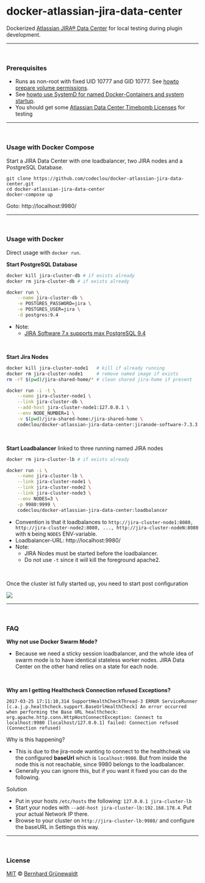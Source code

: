 # docker-atlassian-jira-data-center

Dockerized [Atlassian JIRA® Data Center](https://de.atlassian.com/enterprise/data-center) for local testing during plugin development.

-----

&nbsp;

### Prerequisites


 * Runs as non-root with fixed UID 10777 and GID 10777. See [howto prepare volume permissions](https://github.com/codeclou/doc/blob/master/docker/README.md).
 * See [howto use SystemD for named Docker-Containers and system startup](https://github.com/codeclou/doc/blob/master/docker/README.md).
 * You should get some [Atlassian Data Center Timebomb Licenses](https://developer.atlassian.com/market/add-on-licensing-for-developers/timebomb-licenses-for-testing) for testing

-----

&nbsp;

### Usage with Docker Compose

Start a JIRA Data Center with one loadbalancer, two JIRA nodes and a PostgreSQL Database.

```
git clone https://github.com/codeclou/docker-atlassian-jira-data-center.git
cd docker-atlassian-jira-data-center
docker-compose up
```

Goto: http://localhost:9980/

-----

&nbsp;

### Usage with Docker

Direct usage with `docker run`.

**Start PostgreSQL Database**

```bash
docker kill jira-cluster-db # if exists already
docker rm jira-cluster-db # if exists already

docker run \
    --name jira-cluster-db \
    -e POSTGRES_PASSWORD=jira \
    -e POSTGRES_USER=jira \
    -d postgres:9.4
```

 * Note: 
   * [JIRA Software 7.x supports max PostgreSQL 9.4](https://confluence.atlassian.com/adminjiraserver072/supported-platforms-828787550.html)


&nbsp;

**Start Jira Nodes**

```bash
docker kill jira-cluster-node1   # kill if already running
docker rm jira-cluster-node1     # remove named image if exists
rm -rf $(pwd)/jira-shared-home/* # clean shared jira-home if present

docker run -i -t \
    --name jira-cluster-node1 \
    --link jira-cluster-db \
    --add-host jira-cluster-node1:127.0.0.1 \
    --env NODE_NUMBER=1 \
    -v $(pwd)/jira-shared-home:/jira-shared-home \
    codeclou/docker-atlassian-jira-data-center:jiranode-software-7.3.3
```

&nbsp;

**Start Loadbalancer** linked to three running named JIRA nodes

```bash
docker rm jira-cluster-lb # if exists already

docker run -i \
    --name jira-cluster-lb \
    --link jira-cluster-node1 \
    --link jira-cluster-node2 \
    --link jira-cluster-node3 \
    --env NODES=3 \
    -p 9980:9999 \
    codeclou/docker-atlassian-jira-data-center:loadbalancer
```

 
 * Convention is that it loadbalances to `http://jira-cluster-node1:8080, http://jira-cluster-node2:8080, ..., http://jira-cluster-nodeN:8080` with `N` being `NODES` ENV-variable.
 * Loadbalancer-URL: http://localhost:9980/
 * Note:
   * JIRA Nodes must be started before the loadbalancer.
   * Do not use `-t` since it will kill the foreground apache2.



&nbsp;

Once the cluster ist fully started up, you need to start post configuration

![](https://codeclou.github.io/docker-atlassian-jira-data-center/img/post-config-jira-data-center.gif)

-----

&nbsp;

### FAQ

**Why not use Docker Swarm Mode?**

 * Because we need a sticky session loadbalancer, and the whole idea of swarm mode is to have identical 
stateless worker nodes. JIRA Data Center on the other hand relies on a state for each node.

&nbsp;

**Why am I getting Healthcheck Connection refused Exceptions?**

```
2017-03-25 17:11:10,314 SupportHealthCheckThread-3 ERROR ServiceRunner     [c.a.j.p.healthcheck.support.BaseUrlHealthCheck] An error occurred when performing the Base URL healthcheck:
org.apache.http.conn.HttpHostConnectException: Connect to localhost:9980 [localhost/127.0.0.1] failed: Connection refused (Connection refused)
```

Why is this happening?

 * This is due to the jira-node wanting to connect to the healthcheak via the configured **baseUrl** which is `localhost:9980`. But from inside the node this is not reachable, since 9980 belongs to the loadbalancer.
 * Generally you can ignore this, but if you want it fixed you can do the following.

Solution 

 * Put in your hosts `/etc/hosts` the following: `127.0.0.1 jira-cluster-lb`
 * Start your nodes with `--add-host jira-cluster-lb:192.168.178.4`. Put your actual Network IP there.
 * Browse to your cluster on `http://jira-cluster-lb:9980/` and configure the baseURL in Settings this way.



-----

&nbsp;

### License

[MIT](./LICENSE) © [Bernhard Grünewaldt](https://github.com/clouless)
  